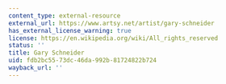 ```yaml
---
content_type: external-resource
external_url: https://www.artsy.net/artist/gary-schneider
has_external_license_warning: true
license: https://en.wikipedia.org/wiki/All_rights_reserved
status: ''
title: Gary Schneider
uid: fdb2bc55-73dc-46da-992b-81724822b724
wayback_url: ''
---
```

